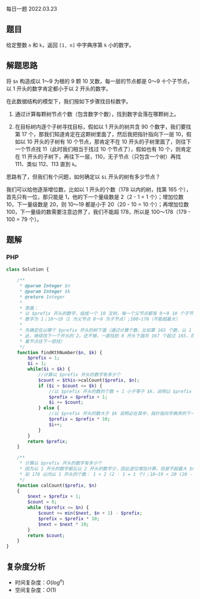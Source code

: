 每日一题 2022.03.23

## 题目

给定整数 `n` 和 `k`，返回 `[1, n]` 中字典序第 `k` 小的数字。

## 解题思路

将 `$n` 构造成以 1～9 为根的 9 颗 10 叉数，每一层的节点都是 0～9 十个子节点，以 1 开头的数字肯定都小于以 2 开头的数字。

在此数据结构的模型下，我们按如下步骤找目标数字。

1. 通过计算每颗树节点个数（包含数字个数），找到数字会落在哪颗树上。

2. 在目标树内逐个子树寻找目标，假如以 1 开头的树共含 90 个数字，我们要找第 17 个，那我们知道肯定在这颗树里面了，然后我把指针指向下一层 10，假如以 10 开头的子树有 10 个节点，那肯定不在 10 开头的子树里面了，则往下一个节点找 11（此时我们相当于找过 10 个节点了），假如也有 10 个，则肯定在 11 开头的子树下，再往下一层，110，无子节点（只包含一个树）再找 111、类似 112、113 直到 `k`。

思路有了，但我们有个问题，如何确定以 `$i` 开头的树有多少节点？

我们可以给他逐渐增位数，比如以 1 开头的个数（178 以内的树，找第 165 个），首先只有一位，那只能是 1，他的下一个量级数是 2（2 - 1 = 1 个）；增加位数 10，下一量级数是 20，则 10～19 都是小于 20（20 - 10 = 10 个）；再增加位数 100，下一量级的数需要注意边界了，我们不能超 178，所以是 100～178（179 - 100 = 79 个）。

## 题解

### PHP

```PHP
class Solution {

    /**
     * @param Integer $n
     * @param Integer $k
     * @return Integer
     *
     * 思路：
     * 以 $prefix 开头的数字，组成一个 10 叉树，每一个父节点都有 0～9 10 个子节点。如 178 以下，以 1 开头的
     * 数字为 1；10～19（1 为父节点 0～9 为子节点）;100~178（不能超最大）
     *
     * 先确定在以哪个 $prefix 开头的树下面（通过计算个数，比如第 165 个数，以 1 开头的有 90 个，则不在
     * 此，继续找下一个开头的 2。还不够，一直找到 8 开头下面共 167 个超过 165，则肯定在 8 开头的树下，再顺
     * 着节点往下一层找）
     */
    function findKthNumber($n, $k) {
        $prefix = 1;
        $i = 1;
        while($i < $k) {
            //计算以 $prefix 开头的数字有多少个
            $count = $this->calCount($prefix, $n);
            if ($i + $count <= $k) {
                //以 $prefix 开头的数的个数 + 1 小于等于 $k，说明以 $prefix 开头的数量不够，指针转向 $prefix + 1 开头的数
                $prefix = $prefix + 1;
                $i += $count;
            } else {
                //以 $prefix 开头的数大于 $k 说明必在其中，指针指向字典序的下一个，下一循环看在不在此指针开头的数中
                $prefix = $prefix * 10;
                $i++; 
            }
        }
        return $prefix;
    }

    /**
     * 计算以 $prefix 开头的数字有多少个
     * 因为以 1 开头的数字都比以 2 开头的数字少，因此逐位增加计算，但是不超最大 $n 限制。
     * 如 178 以内以 1 开头的个数： 1 < 2 (2 - 1 = 1 个)；10~19 < 20 (20 - 10 = 10 个)；100～178 < 200 (179 - 110 = 79 个)，共计 1 + 10 + 79 = 90 个
     */
    function calCount($prefix, $n)
    {
        $next = $prefix + 1;
        $count = 0;
        while ($prefix <= $n) {
            $count += min($next, $n + 1) - $prefix;
            $prefix = $prefix * 10;
            $next = $next * 10;
        }
        return $count;
    }
}
```

## 复杂度分析

- 时间复杂度：$O(log^n)$
- 空间复杂度：$O(1)$
